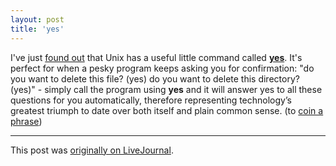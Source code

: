 ```yaml
---
layout: post
title: 'yes'
---
```


<div class="entry-item s2-entrytext">I've just <a href="http://ask.slashdot.org/askslashdot/07/09/07/1242212.shtml" rel="nofollow">found out</a> that Unix has a useful little command called <a href="http://en.wikipedia.org/wiki/Yes_(Unix)" rel="nofollow"><b>yes</b></a>. It's perfect for when a pesky program keeps asking you for confirmation: "do you want to delete this file? (yes) do you want to delete this directory? (yes)" - simply call the program using <b>yes</b> and it will answer yes to all these questions for you automatically, therefore representing technology’s greatest triumph to date over both itself and plain common sense. (to <a href="http://www.google.co.uk/search?hl=en&amp;q=%22over+both+itself+and+plain+common+sense%22" rel="nofollow">coin a phrase</a>)</div><p><hr></p><p>This post was <a href="http://ferkeltongs.livejournal.com/10497.html">originally on LiveJournal</a>.</p>